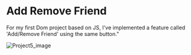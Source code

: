 # Add Remove Friend 

For my first Dom project based on JS, I've implemented a feature called 'Add/Remove Friend' using the same button."

![Project5_image](https://github.com/user-attachments/assets/7e6533a8-7956-4a63-a5e5-88920782da1d)
